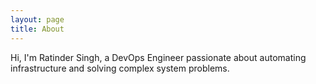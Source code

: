 ```yaml
---
layout: page
title: About
---
```


Hi, I'm Ratinder Singh, a DevOps Engineer passionate about automating infrastructure and solving complex system problems.
